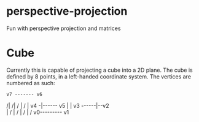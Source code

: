 # perspective-projection
Fun with perspective projection and matrices

# Cube

Currently this is capable of projecting a cube into a 2D plane. The cube is defined by 8 points, in a left-handed coordinate system. The vertices are numbered as such: 
    
    v7 ------- v6
   /|          /|
  / |         / |
v4 -|------ v5  |
|  v3 ------|--v2  
|  /        |  /
| /         | /
v0--------- v1
